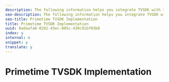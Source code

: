 ```yaml
---
description: The following information helps you integrate TVSDK with the Nielsen SDK.
seo-description: The following information helps you integrate TVSDK with the Nielsen SDK.
seo-title: Primetime TVSDK Implementation
title: Primetime TVSDK Implementation
uuid: 8adaafa8-0282-43ec-805c-430c91bf03b8
index: y
internal: n
snippet: y
translate: y
---
```


# Primetime TVSDK Implementation


